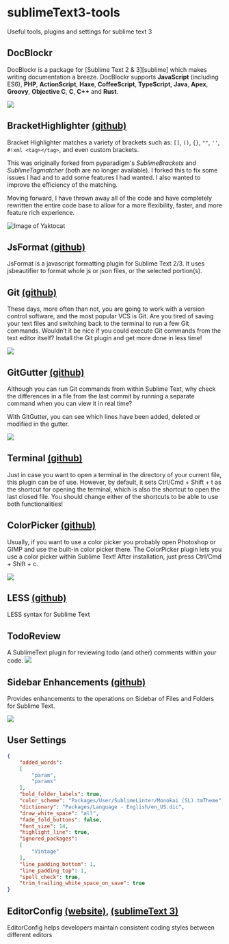 # sublimeText3-tools
Useful tools, plugins and settings for sublime text 3 

## DocBlockr
DocBlockr is a package for [Sublime Text 2 & 3][sublime] which makes writing documentation a breeze. DocBlockr supports **JavaScript** (including ES6), **PHP**, **ActionScript**, **Haxe**, **CoffeeScript**, **TypeScript**, **Java**, **Apex**, **Groovy**, **Objective C**, **C**, **C++** and **Rust**.

![](http://dab1nmslvvntp.cloudfront.net/wp-content/uploads/2014/07/1404716806DocBlockr.png)

## BracketHighlighter [(github)](https://github.com/facelessuser/BracketHighlighter)
Bracket Highlighter matches a variety of brackets such as: `[]`, `()`, `{}`, `""`, `''`, `#!xml <tag></tag>`, and even custom brackets.

This was originally forked from pyparadigm's _SublimeBrackets_ and _SublimeTagmatcher_ (both are no longer available).  I forked this to fix some issues I had and to add some features I had wanted.  I also wanted to improve the efficiency of the matching.

Moving forward, I have thrown away all of the code and have completely rewritten the entire code base to allow for a more flexibility, faster, and more feature rich experience.

![Image of Yaktocat](http://dl.dropbox.com/u/342698/BracketHighlighter/Example1.png)

## JsFormat [(github)](https://github.com/jdc0589/JsFormat)
JsFormat is a javascript formatting plugin for Sublime Text 2/3. It uses jsbeautifier to format whole js or json files, or the selected portion(s).

## Git [(github)](https://github.com/kemayo/sublime-text-git)
These days, more often than not, you are going to work with a version control software, and the most popular VCS is Git. Are you tired of saving your text files and switching back to the terminal to run a few Git commands. Wouldn’t it be nice if you could execute Git commands from the text editor itself? Install the Git plugin and get more done in less time!

![](http://dab1nmslvvntp.cloudfront.net/wp-content/uploads/2014/07/1404716473gitsublime.png)

## GitGutter [(github)](https://github.com/jisaacks/GitGutter)
Although you can run Git commands from within Sublime Text, why check the differences in a file from the last commit by running a separate command when you can view it in real time?

With GitGutter, you can see which lines have been added, deleted or modified in the gutter.

![](http://dab1nmslvvntp.cloudfront.net/wp-content/uploads/2014/07/1404716519Gitgutter.png)

## Terminal [(github)](https://github.com/wbond/sublime_terminal)
Just in case you want to open a terminal in the directory of your current file, this plugin can be of use. However, by default, it sets Ctrl/Cmd + Shift + t as the shortcut for opening the terminal, which is also the shortcut to open the last closed file. You should change either of the shortcuts to be able to use both functionalities!

## ColorPicker [(github)](http://weslly.github.io/ColorPicker/)
Usually, if you want to use a color picker you probably open Photoshop or GIMP and use the built-in color picker there. The ColorPicker plugin lets you use a color picker within Sublime Text! After installation, just press Ctrl/Cmd + Shift + c.

![](http://dab1nmslvvntp.cloudfront.net/wp-content/uploads/2014/07/1404716694colorpicker.png)

## LESS [(github)](https://github.com/danro/LESS-sublime)
LESS syntax for Sublime Text 

## TodoReview
A SublimeText plugin for reviewing todo (and other) comments within your code.
![](https://packagecontrol.io/readmes/img/8a06aff15bf819ce3ed5ce7a6433a1b205404dc3.png)

## Sidebar Enhancements [(github)](https://github.com/titoBouzout/SideBarEnhancements)
Provides enhancements to the operations on Sidebar of Files and Folders for Sublime Text.

![](https://packagecontrol.io/readmes/img/03c90c0ea60334ac957ab47f01d44900bea2ec03.png)
## User Settings
```json
{
	"added_words":
	[
		"param",
		"params"
	],
	"bold_folder_labels": true,
	"color_scheme": "Packages/User/SublimeLinter/Monokai (SL).tmTheme",
	"dictionary": "Packages/Language - English/en_US.dic",
	"draw_white_space": "all",
	"fade_fold_buttons": false,
	"font_size": 14,
	"highlight_line": true,
	"ignored_packages":
	[
		"Vintage"
	],
	"line_padding_bottom": 1,
	"line_padding_top": 1,
	"spell_check": true,
	"trim_trailing_white_space_on_save": true
}
```

## EditorConfig [(website)](http://editorconfig.org/), [(sublimeText 3)](https://packagecontrol.io/packages/EditorConfig)
EditorConfig helps developers maintain consistent coding styles between different editors
